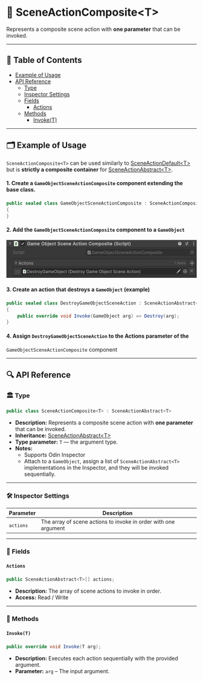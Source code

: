 # 🧩 SceneActionComposite&lt;T&gt;

Represents a composite scene action with <b>one parameter</b> that can be invoked.

---

## 📑 Table of Contents

- [Example of Usage](#-example-of-usage)
- [API Reference](#-api-reference)
    - [Type](#-type)
    - [Inspector Settings](#-inspector-settings)
    - [Fields](#-fields)
        - [Actions](#actions)
    - [Methods](#-methods)
        - [Invoke(T)](#invoket)

---

## 🗂 Example of Usage

`SceneActionComposite<T>` can be used similarly to [SceneActionDefault&lt;T&gt;](SceneActionDefault%601.md) but is 
**strictly a composite container** for [SceneActionAbstract\<T>](SceneActionAbstract%601.md).

#### 1. Create a `GameObjectSceneActionComposite` component extending the base class.

```csharp
public sealed class GameObjectSceneActionComposite : SceneActionComposite<GameObject>
{
}
```

#### 2. Add the `GameObjectSceneActionComposite` component to a `GameObject`

<img src="../../Images/GameObjectSceneActionComposite.png" alt="SceneActionComposite example" width="" height="100">

#### 3. Create an action that destroys a `GameObject` (example)

```csharp
public sealed class DestroyGameObjectSceneAction : SceneActionAbstract<GameObject>
{
    public override void Invoke(GameObject arg) => Destroy(arg);
}
```

#### 4. Assign `DestroyGameObjectSceneAction` to the **Actions** parameter of the

`GameObjectSceneActionComposite` component

---

## 🔍 API Reference

### 🏛️ Type <div id="-type"></div>

```csharp
public class SceneActionComposite<T> : SceneActionAbstract<T>
```

- **Description:** Represents a composite scene action with <b>one parameter</b> that can be invoked.
- **Inheritance:** [SceneActionAbstract&lt;T&gt;](SceneActionAbstract%601.md)
- **Type parameter:** `T` — the argument type.
- **Notes:**
    - Supports Odin Inspector
    - Attach to a `GameObject`, assign a list of `SceneActionAbstract<T>` implementations in the Inspector, and they
      will be invoked sequentially.

---

### 🛠 Inspector Settings

| Parameter | Description                                                      |
|-----------|------------------------------------------------------------------|
| `actions` | The array of scene actions to invoke in order  with one argument |

---

### 🧱 Fields

#### `Actions`

```csharp
public SceneActionAbstract<T>[] actions;
```

- **Description:** The array of scene actions to invoke in order.
- **Access:** Read / Write

---

### 🏹 Methods

#### `Invoke(T)`

```csharp
public override void Invoke(T arg);
```

- **Description:** Executes each action sequentially with the provided argument.
- **Parameter:** `arg` – The input argument.